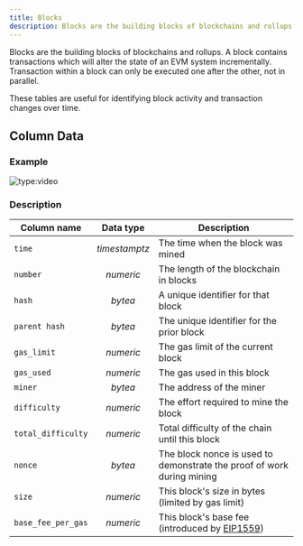 ```yaml
---
title: Blocks
description: Blocks are the building blocks of blockchains and rollups.
---
```


Blocks are the building blocks of blockchains and rollups. A block contains transactions which will alter the state of an EVM system incrementally. Transaction within a block can only be executed one after the other, not in parallel.

These tables are useful for identifying block activity and transaction changes over time.

## Column Data

### Example

![type:video](https://dune.com/embeds/1513349/2544895/3a7395c7-0555-4cc4-a563-78c24a9bacbd)

### Description

| Column name           |   Data type    |    Description                                     |
| --------------------- | :------------: | ------------------------------------------------- |
| `time`                | _timestamptz_  | The time when the block was mined                 |
| `number`              | _numeric_      | The length of the blockchain in blocks            |
| `hash`                | _bytea_        | A unique identifier for that block                |
| `parent hash`         | _bytea_        | The unique identifier for the prior block         |
| `gas_limit`           | _numeric_      | The gas limit of the current block                |
| `gas_used`            | _numeric_      | The gas used in this block                        |
| `miner`               | _bytea_        | The address of the miner                          |
| `difficulty`          | _numeric_      | The effort required to mine the block             |
| `total_difficulty`    | _numeric_      | Total difficulty of the chain until this block    |
| `nonce`               | _bytea_        | The block nonce is used to demonstrate the proof of work during mining |
| `size`                | _numeric_      | This block's size in bytes (limited by gas limit) |
| `base_fee_per_gas`    | _numeric_      | This block's base fee (introduced by [EIP1559](https://eips.ethereum.org/EIPS/eip-1559)) |